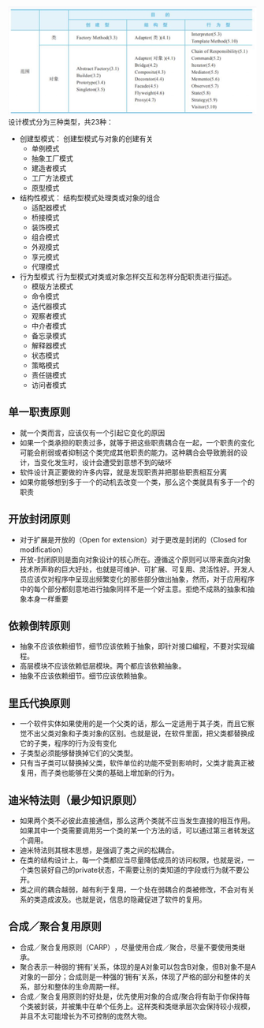 ![设计模式分类](pattern_category.png)
设计模式分为三种类型，共23种：
* 创建型模式：
创建型模式与对象的创建有关
    - 单例模式
    - 抽象工厂模式
    - 建造者模式
    - 工厂方法模式
    - 原型模式
* 结构性模式：
结构型模式处理类或对象的组合
    - 适配器模式
    - 桥接模式
    - 装饰模式
    - 组合模式
    - 外观模式
    - 享元模式
    - 代理模式
* 行为型模式
行为型模式对类或对象怎样交互和怎样分配职责进行描述。
    - 模版方法模式
    - 命令模式
    - 迭代器模式
    - 观察者模式
    - 中介者模式
    - 备忘录模式
    - 解释器模式
    - 状态模式
    - 策略模式
    - 责任链模式
    - 访问者模式

## 单一职责原则
- 就一个类而言，应该仅有一个引起它变化的原因
- 如果一个类承担的职责过多，就等于把这些职责耦合在一起，一个职责的变化可能会削弱或者抑制这个类完成其他职责的能力。这种耦合会导致脆弱的设计，当变化发生时，设计会遭受到意想不到的破坏
- 软件设计真正要做的许多内容，就是发现职责并把那些职责相互分离
- 如果你能够想到多于一个的动机去改变一个类，那么这个类就具有多于一个的职责
## 开放封闭原则
- 对于扩展是开放的（Open for extension）对于更改是封闭的（Closed for modification）
- 开放-封闭原则是面向对象设计的核心所在。遵循这个原则可以带来面向对象技术所声称的巨大好处，也就是可维护、可扩展、可复用、灵活性好。开发人员应该仅对程序中呈现出频繁变化的那些部分做出抽象，然而，对于应用程序中的每个部分都刻意地进行抽象同样不是一个好主意。拒绝不成熟的抽象和抽象本身一样重要
## 依赖倒转原则
- 抽象不应该依赖细节，细节应该依赖于抽象，即针对接口编程，不要对实现编程。
- 高层模块不应该依赖低层模块。两个都应该依赖抽象。
- 抽象不应该依赖细节。细节应该依赖抽象。
## 里氏代换原则
- 一个软件实体如果使用的是一个父类的话，那么一定适用于其子类，而且它察觉不出父类对象和子类对象的区别。也就是说，在软件里面，把父类都替换成它的子类，程序的行为没有变化
- 子类型必须能够替换掉它们的父类型。
- 只有当子类可以替换掉父类，软件单位的功能不受到影响时，父类才能真正被复用，而子类也能够在父类的基础上增加新的行为。
## 迪米特法则（最少知识原则）
- 如果两个类不必彼此直接通信，那么这两个类就不应当发生直接的相互作用。如果其中一个类需要调用另一个类的某一个方法的话，可以通过第三者转发这个调用。
- 迪米特法则其根本思想，是强调了类之间的松耦合。
- 在类的结构设计上，每一个类都应当尽量降低成员的访问权限，也就是说，一个类包装好自己的private状态，不需要让别的类知道的字段或行为就不要公开。
- 类之间的耦合越弱，越有利于复用，一个处在弱耦合的类被修改，不会对有关系的类造成波及。也就是说，信息的隐藏促进了软件的复用。
## 合成／聚合复用原则
- 合成／聚合复用原则（CARP）​，尽量使用合成／聚合，尽量不要使用类继承。​
- 聚合表示一种弱的‘拥有’关系，体现的是A对象可以包含B对象，但B对象不是A对象的一部分；合成则是一种强的‘拥有’关系，体现了严格的部分和整体的关系，部分和整体的生命周期一样。
- 合成／聚合复用原则的好处是，优先使用对象的合成/聚合将有助于你保持每个类被封装，并被集中在单个任务上。这样类和类继承层次会保持较小规模，并且不太可能增长为不可控制的庞然大物。
